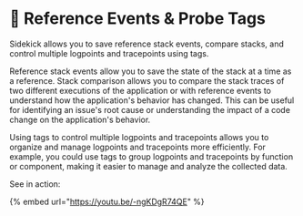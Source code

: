# 💾 Reference Events & Probe Tags

Sidekick allows you to save reference stack events,  compare stacks, and control multiple logpoints and tracepoints using tags.

Reference stack events allow you to save the state of the stack at a time as a reference. Stack comparison allows you to compare the stack traces of two different executions of the application or with reference events to understand how the application's behavior has changed. This can be useful for identifying an issue's root cause or understanding the impact of a code change on the application's behavior.

Using tags to control multiple logpoints and tracepoints allows you to organize and manage logpoints and tracepoints more efficiently. For example, you could use tags to group logpoints and tracepoints by function or component, making it easier to manage and analyze the collected data.

See in action:

{% embed url="https://youtu.be/-ngKDgR74QE" %}
